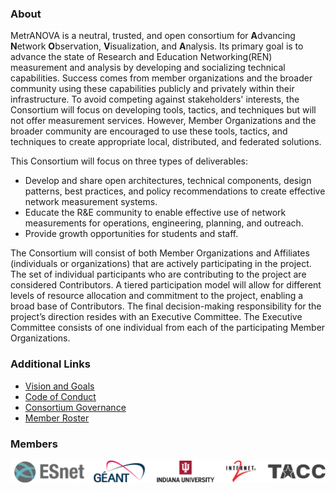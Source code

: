 ### About
MetrANOVA is a neutral, trusted, and open consortium for **A**dvancing **N**etwork **O**bservation, **V**isualization, and **A**nalysis. Its primary goal is to advance the state of Research and Education Networking(REN) measurement and analysis by developing and socializing technical capabilities. Success comes from member organizations and the broader community using these capabilities publicly and privately within their infrastructure. To avoid competing against stakeholders' interests, the Consortium will focus on developing tools, tactics, and techniques but will not offer measurement services. However, Member Organizations and the broader community  are encouraged to use these tools, tactics, and techniques to create appropriate local, distributed, and federated solutions.

This Consortium will focus on three types of deliverables:
- Develop and share open architectures, technical components, design patterns, best practices, and policy recommendations to create effective network measurement systems.
- Educate the R&E community to enable effective use of network measurements for operations, engineering, planning, and outreach.
- Provide growth opportunities for students and staff.

The Consortium will consist of both Member Organizations and Affiliates (individuals or organizations) that are actively participating in the project.  The set of individual participants who are contributing to the project are considered Contributors. A tiered participation model will allow for different levels of resource allocation and commitment to the project, enabling a broad base of Contributors. The final decision-making responsibility for the project’s direction resides with an Executive Committee. The Executive Committee consists of one individual from each of the participating Member Organizations.


### Additional Links
- [Vision and Goals](https://github.com/MetrANOVA/.github/blob/main/profile/vision.md)
- [Code of Conduct](https://github.com/MetrANOVA/.github/blob/main/profile/code-of-conduct.md)
- [Consortium Governance](https://github.com/MetrANOVA/.github/blob/main/profile/governance.md)
- [Member Roster](https://github.com/MetrANOVA/.github/blob/main/profile/roster.md)

### Members
![logos](https://github.com/MetrANOVA/.github/blob/main/profile/logos/members.png)
<!--

**Here are some ideas to get you started:**

🙋‍♀️ A short introduction - what is your organization all about?
🌈 Contribution guidelines - how can the community get involved?
👩‍💻 Useful resources - where can the community find your docs? Is there anything else the community should know?
🍿 Fun facts - what does your team eat for breakfast?
🧙 Remember, you can do mighty things with the power of [Markdown](https://docs.github.com/github/writing-on-github/getting-started-with-writing-and-formatting-on-github/basic-writing-and-formatting-syntax)
-->
